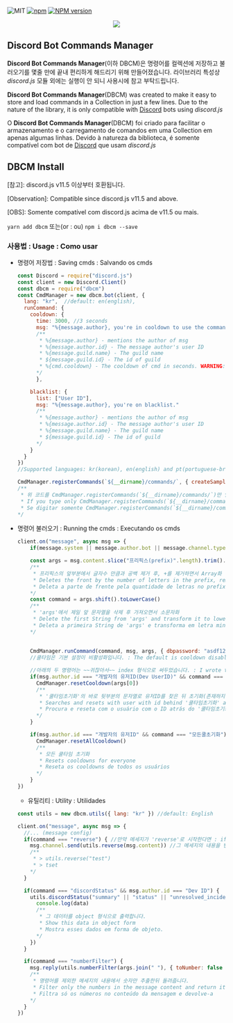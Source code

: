 ![MIT](https://img.shields.io/dub/l/vibe-d.svg)
[![npm](https://img.shields.io/npm/v/npm.svg)](https://www.npmjs.com/package/dbcm)
[![NPM version](https://badge.fury.io/js/dbcm.svg)](https://www.npmjs.com/package/dbcm)

<div><center><a href="https://nodei.co/npm/dbcm"><img src="https://nodei.co/npm-dl/dbcm.png"></a></div>


## Discord Bot Commands Manager
**Discord Bot Commands Manager**(이하 DBCM)은 명령어를 컬렉션에 저장하고 불러오기를 몇줄 만에 끝내 편리하게 해드리기 위해 만들어졌습니다.
라이브러리 특성상 *discord.js* 모듈 외에는 실행이 안 되니 사용시에 참고 부탁드립니다.

**Discord Bot Commands Manager**(DBCM) was created to make it easy to store and load commands in a Collection in just a few lines. Due to the nature of the library, it is only compatible with [Discord](https://discordapp.com) bots using *discord.js*

O **Discord Bot Commands Manager**(DBCM) foi criado para facilitar o armazenamento e o carregamento de comandos em uma Collection em apenas algumas linhas. Devido à natureza da biblioteca, é somente compatível com bot de [Discord](https://discordapp.com) que usam *discord.js*

## DBCM Install
[참고]: discord.js v11.5 이상부터 호환됩니다.

[Observation]: Compatible since discord.js v11.5 and above.

[OBS]: Somente compatível com discord.js acima de v11.5 ou mais.

```yarn add dbcm```
또는(or : ou)
```npm i dbcm --save```


### 사용법 : Usage : Como usar

- 명령어 저장법 : Saving cmds : Salvando os cmds
  ```js
  const Discord = require("discord.js")
  const client = new Discord.Client()
  const dbcm = require("dbcm")
  const CmdManager = new dbcm.bot(client, { 
    lang: "kr",  //default: en(english),
    runCommand: {
      cooldown: {
        time: 3000, //3 seconds
        msg: "%{message.author}, you're in cooldown to use the commands."
        /**
         * %{message.author} - mentions the author of msg
         * %{message.author.id} - The message author's user ID
         * %{message.guild.name} - The guild name
         * ${message.guild.id} - The id of guild
         * %{cmd.cooldown} - The cooldown of cmd in seconds. WARNING: That will appear in String type.
        */
        },

      blacklist: {
        list: ["User ID"],
        msg: "%{message.author}, you're on blacklist."
        /**
         * %{message.author} - mentions the author of msg
         * %{message.author.id} - The message author's user ID
         * %{message.guild.name} - The guild name
         * ${message.guild.id} - The id of guild
        */
      }
    }
  }) 
  //Supported languages: kr(korean), en(english) and pt(portuguese-brazil)

  CmdManager.registerCommands(`${__dirname}/commands/`, { createSample: true, jsFilter: true }) //명령어 등록 : Registering the cmds : Registrando os cmds
  /** 
   * 위 코드를 CmdManager.registerCommands(`${__dirname}/commands/`)만 입력하신다면 위 두개의 설정들이 기본 설정인 true로 진행됩니다.
   * If you type only CmdManager.registerCommands(`${__dirname}/commands`), the two settings above will remain true which is the default.
   * Se digitar somente CmdManager.registerCommands(`${__dirname}/commands`), as duas configurações acima continuarão como true que é a padrão.
  */
  ```

- 명령어 불러오기 : Running the cmds : Executando os cmds
  ```js
  client.on("message", async msg => {
      if(message.system || message.author.bot || message.channel.type === "dm" || !message.content.startsWith("프리픽스(prefix)")) return

      const args = msg.content.slice("프리픽스(prefix)".length).trim().split(/ +/g) 
      /**
       * 프리픽스의 앞부분에서 글자수 만큼과 공백 제거 후, +를 제거하면서 Array화 
       * Deletes the front by the number of letters in the prefix, removes the whitespace and transforms it to Array by removing the '+' if it has one.
       * Deleta a parte de frente pela quantidade de letras no prefixo, apaga os espaços em branco e transforma o em Array removendo a '+' se tiver.
      */
      const command = args.shift().toLowerCase() 
      /** 
       * 'args'에서 제일 앞 문자열을 삭제 후 가져오면서 소문자화
       * Delete the first String from 'args' and transform it to lowercase
       * Deleta a primeira String de 'args' e transforma em letra minúscula
      */
      
      
      CmdManager.runCommand(command, msg, args, { dbpassword: "asdf1234", dbuser: "Anonymous" }) //명령어 로딩 : Loading the commands : Carregando os comandos
      //쿨타임은 기본 설정이 비활성화입니다. : The default is cooldown disabled : O padrão é cooldown desativado
  
      //아래의 두 명령어는 ~~귀찮아서~~ index 형식으로 써두었습니다. : I wrote these two commands in index form because I was too lazy to explain how to handler : eu escrevi esses dois comandos em forma de index porque fiquei com preguiça de explicar como handler
      if(msg.author.id === "개발자의 유저ID(Dev UserID)" && command === "쿨타임초기화") {
        CmdManager.resetCooldown(args[0])
        /**
         * '쿨타임초기화'의 바로 뒷부분의 문자열로 유저ID를 찾은 뒤 초기화(존재하지 않을시에 터미널에 오류 출력)
         * Searches and resets with user with id behind '쿨타임초기화' and if not exists emits the error
         * Procura e reseta com o usuário com o ID atrás do '쿨타임초기화' e se não existir emite o erro
        */
      }

      if(msg.author.id === "개발자의 유저ID" && command === "모든쿨초기화") {
        CmdManager.resetAllCooldown()
        /**
         * 모든 쿨타임 초기화
         * Resets cooldowns for everyone
         * Reseta os cooldowns de todos os usuários
        */
      }
  })
  ```

  - 유틸리티 : Utility : Utilidades 
  ```js
  const utils = new dbcm.utils({ lang: "kr" }) //default: English

  client.on("message", async msg => {
    //... (message config)
    if(command === "reverse") { //만약 메세지가 'reverse'로 시작한다면 : if message starts with 'reverse' : Se a mensagem começar com 'reverse'
      msg.channel.send(utils.reverse(msg.content)) //그 메세지의 내용을 반대로 돌려 해당 채널에 전송 : Sending message with the message reversed of what you sent. : Enviara a mensagem com a mensagem revertida do que você mandou.
      /**
       * > utils.reverse("test")
       * > tset
      */
    }

    if(command === "discordStatus" && msg.author.id === "Dev ID") { 
      utils.discordStatus("summary" || "status" || "unresolved_incidents" || "all_incidents" || "upcoming_maintenances" || "active_maintenances" || "all_maintenances", data => { //검색된 데이터를 callback로 처리 : callback of the datas found : callback de dados encontrados
        console.log(data) 
        /**
         * 그 데이터를 object 형식으로 출력합니다.
         * Show this data in object form
         * Mostra esses dados em forma de objeto.
        */
      })
    }

    if(command === "numberFilter") {
      msg.reply(utils.numberFilter(args.join(" "), { toNumber: false }) //toNumber's default: false
      /**
       * 명령어를 제외한 메세지의 내용에서 숫자만 추출한뒤 돌려줍니다.
       * Filter only the numbers in the message content and return it
       * Filtra só os números no conteúdo da mensagem e devolve-a 
      */
    }
  })
  ```